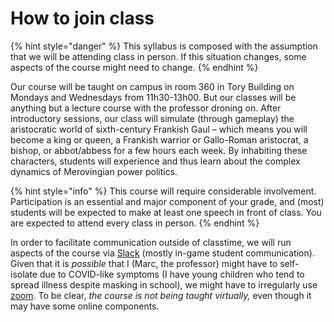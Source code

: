 # How to join class

{% hint style="danger" %}
This syllabus is composed with the assumption that we will be attending class in person. If this situation changes, some aspects of the course might need to change.&#x20;
{% endhint %}

Our course will be taught on campus in room 360 in Tory Building on Mondays and Wednesdays from 11h30-13h00. But our classes will be anything but a lecture course with the professor droning on. After introductory sessions, our class will simulate (through gameplay) the aristocratic world of sixth-century Frankish Gaul – which means you will become a king or queen, a Frankish warrior or Gallo-Roman aristocrat, a bishop, or abbot/abbess for a few hours each week. By inhabiting these characters, students will experience and thus learn about the complex dynamics of Merovingian power politics.

{% hint style="info" %}
This course will require considerable involvement. Participation is an essential and major component of your grade, and (most) students will be expected to make at least one speech in front of class. You are expected to attend every class in person.
{% endhint %}

In order to facilitate communication outside of classtime, we will run aspects of the course via [Slack](digital-tools/slack.md) (mostly in-game student communication). Given that it is _possible_ that I (Marc, the professor) might have to self-isolate due to COVID-like symptoms (I have young children who tend to spread illness despite masking in school), we might have to irregularly use [zoom](digital-tools/zoom.md). To be clear, _the course is not being taught virtually,_ even though it may have some online components.&#x20;
